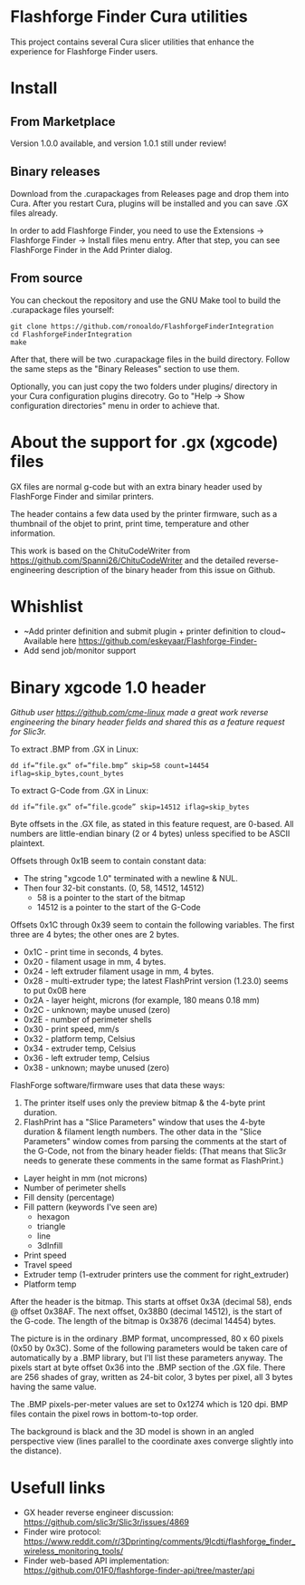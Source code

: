 # Flashforge Finder Cura utilities

This project contains several Cura slicer utilities that enhance the
experience for Flashforge Finder users.

# Install

## From Marketplace

Version 1.0.0 available, and version 1.0.1 still under review!

## Binary releases

Download from the .curapackages from Releases page and drop them into Cura.
After you restart Cura, plugins will be installed and you can save .GX files already.

In order to add Flashforge Finder, you need to use the Extensions ->
Flashforge Finder -> Install files menu entry. After that step, you can see FlashForge Finder
in the Add Printer dialog.

## From source

You can checkout the repository and use the GNU Make tool to build the .curapackage
files yourself:

	git clone https://github.com/ronoaldo/FlashforgeFinderIntegration
	cd FlashforgeFinderIntegration
	make

After that, there will be two .curapackage files in the build directory.
Follow the same steps as the "Binary Releases" section to use them.

Optionally, you can just copy the two folders under plugins/ directory
in your Cura configuration plugins direcotry. Go to "Help -> Show configuration directories"
menu in order to achieve that.

# About the support for .gx (xgcode) files

GX files are normal g-code but with an extra binary header used
by FlashForge Finder and similar printers.

The header contains a few data used by the printer firmware, such as
a thumbnail of the objet to print, print time, temperature and other
information.

This work is based on the ChituCodeWriter from https://github.com/Spanni26/ChituCodeWriter
and the detailed reverse-engineering description of the binary header
from this issue on Github.

# Whishlist 

* ~Add printer definition and submit plugin + printer definition to cloud~ Available here https://github.com/eskeyaar/Flashforge-Finder-
* Add send job/monitor support

# Binary xgcode 1.0 header

*Github user https://github.com/cme-linux made a great work reverse engineering
the binary header fields and shared this as a feature request for Slic3r.*

To extract .BMP from .GX in Linux:

	dd if=”file.gx” of=”file.bmp” skip=58 count=14454 iflag=skip_bytes,count_bytes

To extract G-Code from .GX in Linux:

	dd if=”file.gx” of=”file.gcode” skip=14512 iflag=skip_bytes

Byte offsets in the .GX file, as stated in this feature request, are 0-based.
All numbers are little-endian binary (2 or 4 bytes) unless specified to be ASCII plaintext.

Offsets through 0x1B seem to contain constant data:

* The string "xgcode 1.0" terminated with a newline & NUL.
* Then four 32-bit constants. (0, 58, 14512, 14512)
  * 58 is a pointer to the start of the bitmap
  * 14512 is a pointer to the start of the G-Code

Offsets 0x1C through 0x39 seem to contain the following variables.
The first three are 4 bytes; the other ones are 2 bytes.

 * 0x1C - print time in seconds, 4 bytes.
 * 0x20 - filament usage in mm, 4 bytes.
 * 0x24 - left extruder filament usage in mm, 4 bytes.
 * 0x28 - multi-extruder type; the latest FlashPrint version (1.23.0) seems to put 0x0B here
 * 0x2A - layer height, microns (for example, 180 means 0.18 mm)
 * 0x2C - unknown; maybe unused (zero)
 * 0x2E - number of perimeter shells
 * 0x30 - print speed, mm/s
 * 0x32 - platform temp, Celsius
 * 0x34 - extruder temp, Celsius 
 * 0x36 - left extruder temp, Celsius
 * 0x38 - unknown; maybe unused (zero)

FlashForge software/firmware uses that data these ways:

1. The printer itself uses only the preview bitmap & the 4-byte print duration.
2. FlashPrint has a "Slice Parameters" window that uses the 4-byte duration &
  filament length numbers. The other data in the "Slice Parameters" window comes
  from parsing the comments at the start of the G-Code, not from the binary header fields:
  (That means that Slic3r needs to generate these comments in the same format as FlashPrint.)

* Layer height in mm (not microns)
* Number of perimeter shells
* Fill density (percentage)
* Fill pattern (keywords I've seen are)
  * hexagon
  * triangle
  * line
  * 3dInfill
* Print speed
* Travel speed
* Extruder temp (1-extruder printers use the comment for right_extruder)
* Platform temp

After the header is the bitmap. This starts at offset 0x3A (decimal 58), ends @ offset 0x38AF.
The next offset, 0x38B0 (decimal 14512), is the start of the G-code.
The length of the bitmap is 0x3876 (decimal 14454) bytes.

The picture is in the ordinary .BMP format, uncompressed, 80 x 60 pixels (0x50 by 0x3C).
Some of the following parameters would be taken care of automatically by a .BMP library,
but I'll list these parameters anyway. The pixels start at byte offset 0x36 into the .BMP
section of the .GX file. There are 256 shades of gray, written as 24-bit color,
3 bytes per pixel, all 3 bytes having the same value.

The .BMP pixels-per-meter values are set to 0x1274 which is 120 dpi. BMP files contain
the pixel rows in bottom-to-top order.

The background is black and the 3D model is shown in an angled perspective view
(lines parallel to the coordinate axes converge slightly into the distance).

# Usefull links

* GX header reverse engineer discussion: https://github.com/slic3r/Slic3r/issues/4869
* Finder wire protocol: https://www.reddit.com/r/3Dprinting/comments/9lcdti/flashforge_finder_wireless_monitoring_tools/
* Finder web-based API implementation: https://github.com/01F0/flashforge-finder-api/tree/master/api

